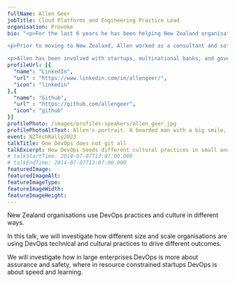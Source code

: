 ```yaml
---
fullName: Allen Geer
jobTitle: Cloud Platforms and Engineering Practice Lead
organisation: Provoke
bio: "<p>For the last 6 years he has been helping New Zealand organisations modernise business processes and applications leveraging DevOps practices as well as public cloud platforms.</p>

<p>Prior to moving to New Zealand, Allen worked as a consultant and software engineer at several Fortune 500 enterprises across the United States.</p>

<p>Allen has been involved with startups, multinational banks, and governments and seen DevOps and software development practices implemented to varying degrees at many different scales.</p>"
profileUrl: [{
  "name": "LinkedIn",
  "url" : "https://www.linkedin.com/in/allengeer/",
  "icon": "linkedin"
},{
  "name": "Github",
  "url" : "https://github.com/allengeer",
  "icon": "github"
}]
profilePhoto: /images/profiles-speakers/allen_geer.jpg
profilePhotoAltText: Allen's portrait. A bearded man with a big smile, wearing a white shirt, in a headshot.
event: NZTechRally2023
talkTitle: One DevOps does not git all
talkExcerpt: How DevOps Seeds different cultural practices in small and large Kiwi Organisations
# talkStartTime: 2014-07-07T13:07:00.000
# talkEndTime: 2014-07-07T13:07:00.000
featuredImage:
featuredImageAlt:
featureImageType:
featureImageWidth:
featureImageHeight:
---
```


<p>New Zealand organisations use DevOps practices and culture in different ways.</p>

<p>In this talk, we will investigate how different size and scale organisations are using DevOps technical and cultural practices to drive different outcomes.</p>

<p>We will investigate how in large enterprises DevOps is more about assurance and safety, where in resource constrained startups DevOps is about speed and learning.</p>